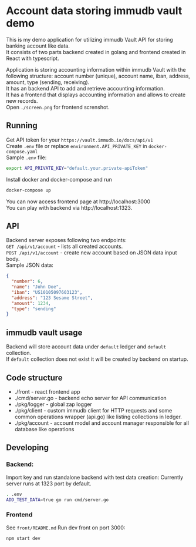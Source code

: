 # Account data storing immudb vault demo
This is my demo application for utilizing immudb Vault API for storing banking account like data. <br/>
It consists of two parts backend created in golang and frontend created in React with typescript.

Application is storing accounting information within immudb Vault
with the following structure:
account number (unique), account name, iban, address,
amount, type (sending, receiving). <br/>
It has an backend API to add and retrieve accounting information. <br/>
It has a frontend that displays accounting information and allows to create new records. <br/>
Open `./screen.png` for frontend screnshot.

## Running
Get API token for your `https://vault.immudb.io/docs/api/v1` <br/>
Create `.env` file or replace `environment.API_PRIVATE_KEY` in `docker-compose.yaml` <br/>
Sample `.env` file: <br/>
```sh
export API_PRIVATE_KEY="default.your.private-apiToken"
```
Install docker and docker-compose and run
```sh
docker-compose up
```
You can now access frontend page at http://localhost:3000  <br/>
You can play with backend via http://localhost:1323.

## API 
Backend server exposes following two endpoints: <br/>
`GET /api/v1/account` - lists all created accounts.  <br/>
`POST /api/v1/account` - create new account based on JSON data input body. <br/>
Sample JSON data:
```json
{
  "number": 6,
  "name": "John Doe",
  "iban": "US10105097603123",
  "address": "123 Sesame Street",
  "amount": 1234,
  "type": "sending"
}
```

## immudb vault usage
Backend will store account data under `default` ledger and `default` collection. <br/>
If `default` collection does not exist it will be created by backend on startup.

## Code structure
- ./front - react frontend app
- ./cmd/server.go - backend echo server for API communication 
- ./pkg/logger - global zap logger
- ./pkg/client - custom immudb client for HTTP requests and some common operations wrapper (api.go) like listing collections in ledger.
- ./pkg/account - account model and account manager responsible for all database like operations

## Developing
### Backend:
Import key and run standalone backend with test data creation:
Currently server runs at 1323 port by default. 
```sh
. .env
ADD_TEST_DATA=true go run cmd/server.go 
```
### Frontend
See `front/README.md`
Run dev front on port 3000:
```sh
npm start dev
```


